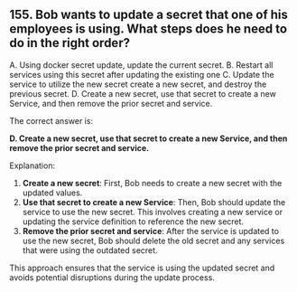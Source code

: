 ## 155. Bob wants to update a secret that one of his employees is using. What steps does he need to do in the right order?
A. Using docker secret update, update the current secret.
B. Restart all services using this secret after updating the existing one
C. Update the service to utilize the new secret create a new secret, and destroy the previous secret.
D. Create a new secret, use that secret to create a new Service, and then remove the prior secret and service.

The correct answer is:

**D. Create a new secret, use that secret to create a new Service, and then remove the prior secret and service.**

Explanation:
1. **Create a new secret**: First, Bob needs to create a new secret with the updated values.
2. **Use that secret to create a new Service**: Then, Bob should update the service to use the new secret. This involves creating a new service or updating the service definition to reference the new secret.
3. **Remove the prior secret and service**: After the service is updated to use the new secret, Bob should delete the old secret and any services that were using the outdated secret.

This approach ensures that the service is using the updated secret and avoids potential disruptions during the update process.
